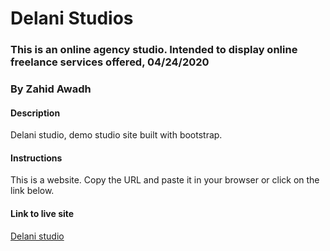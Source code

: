 # Delani Studios
### This is an online agency studio. Intended to display online freelance services offered, 04/24/2020
### By Zahid Awadh
#### Description
Delani studio, demo studio site built with bootstrap.
#### Instructions
This is a website. Copy the URL and paste it in your browser or click on the link below.
#### Link to live site
[Delani studio](https://davidntwakeup.github.io/IP3-Delani-Studios/)

